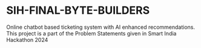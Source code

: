 # SIH-FINAL-BYTE-BUILDERS
Online chatbot based ticketing system with AI enhanced recommendations. This project is a part of the Problem Statements given in Smart India Hackathon 2024
